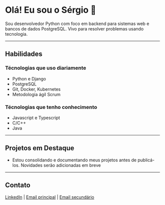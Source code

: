# Olá! Eu sou o Sérgio 👋

Sou desenvolvedor Python com foco em backend para sistemas web e bancos de dados PostgreSQL. Vivo para resolver problemas usando tecnologia.

---

## Habilidades

### Técnologias que uso diariamente
- Python e Django
- PostgreSQL
- Git, Docker, Kubernetes
- Metodologia ágil Scrum

### Técnologias que tenho conhecimento

- Javascript e Typescript
- C/C++
- Java

---

## Projetos em Destaque

 - Estou consolidando e documentando meus projetos antes de publicá-los. Novidades serão adicionadas em breve

---

## Contato
[LinkedIn](www.linkedin.com/in/sergio-rohling) | [Email principal](sergio-r1@outlook.com) | [Email secundário](sergiorohling@hotmail.com)
